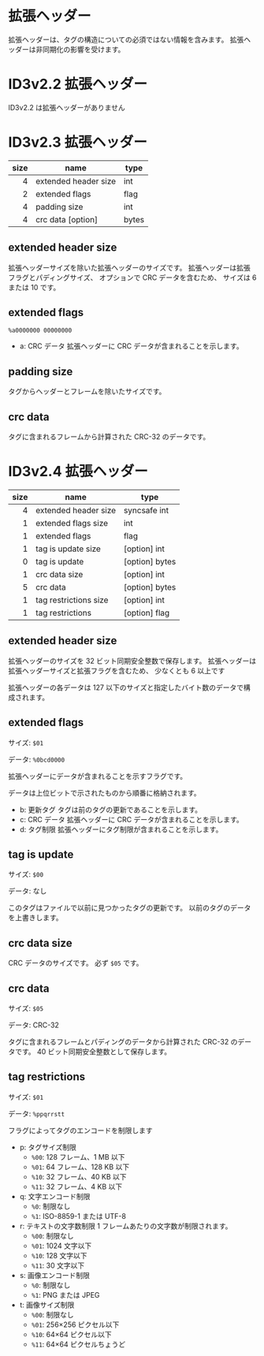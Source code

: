 # 拡張ヘッダー

拡張ヘッダーは、タグの構造についての必須ではない情報を含みます。
拡張ヘッダーは非同期化の影響を受けます。

# ID3v2.2 拡張ヘッダー

ID3v2.2 は拡張ヘッダーがありません

# ID3v2.3 拡張ヘッダー

| size | name                 | type  |
| ---: | -------------------- | ----- |
|    4 | extended header size | int   |
|    2 | extended flags       | flag  |
|    4 | padding size         | int   |
|    4 | crc data [option]    | bytes |

## extended header size

拡張ヘッダーサイズを除いた拡張ヘッダーのサイズです。
拡張ヘッダーは拡張フラグとパディングサイズ、
オプションで CRC データを含むため、
サイズは 6 または 10 です。

## extended flags

`%a0000000 00000000`

- a: CRC データ
  拡張ヘッダーに CRC データが含まれることを示します。

## padding size

タグからヘッダーとフレームを除いたサイズです。

## crc data

タグに含まれるフレームから計算された CRC-32 のデータです。

# ID3v2.4 拡張ヘッダー

| size | name                  | type           |
| ---: | --------------------- | -------------- |
|    4 | extended header size  | syncsafe int   |
|    1 | extended flags size   | int            |
|    1 | extended flags        | flag           |
|    1 | tag is update size    | [option] int   |
|    0 | tag is update         | [option] bytes |
|    1 | crc data size         | [option] int   |
|    5 | crc data              | [option] bytes |
|    1 | tag restrictions size | [option] int   |
|    1 | tag restrictions      | [option] flag  |

## extended header size

拡張ヘッダーのサイズを 32 ビット同期安全整数で保存します。
拡張ヘッダーは拡張ヘッダーサイズと拡張フラグを含むため、
少なくとも 6 以上です

拡張ヘッダーの各データは 127 以下のサイズと指定したバイト数のデータで構成されます。

## extended flags

サイズ: `$01`

データ: `%0bcd0000`

拡張ヘッダーにデータが含まれることを示すフラグです。

データは上位ビットで示されたものから順番に格納されます。

- b: 更新タグ
  タグは前のタグの更新であることを示します。
- c: CRC データ
  拡張ヘッダーに CRC データが含まれることを示します。
- d: タグ制限
  拡張ヘッダーにタグ制限が含まれることを示します。

## tag is update

サイズ: `$00`

データ: なし

このタグはファイルで以前に見つかったタグの更新です。
以前のタグのデータを上書きします。

## crc data size

CRC データのサイズです。
必ず `$05` です。

## crc data

サイズ: `$05`

データ: CRC-32

タグに含まれるフレームとパディングのデータから計算された CRC-32 のデータです。
40 ビット同期安全整数として保存します。

## tag restrictions

サイズ: `$01`

データ: `%ppqrrstt`

フラグによってタグのエンコードを制限します

- p: タグサイズ制限
  - `%00`: 128 フレーム、1 MB 以下
  - `%01`: 64 フレーム、128 KB 以下
  - `%10`: 32 フレーム、40 KB 以下
  - `%11`: 32 フレーム、4 KB 以下
- q: 文字エンコード制限
  - `%0`: 制限なし
  - `%1`: ISO-8859-1 または UTF-8
- r: テキストの文字数制限
  1 フレームあたりの文字数が制限されます。
  - `%00`: 制限なし
  - `%01`: 1024 文字以下
  - `%10`: 128 文字以下
  - `%11`: 30 文字以下
- s: 画像エンコード制限
  - `%0`: 制限なし
  - `%1`: PNG または JPEG
- t: 画像サイズ制限
  - `%00`: 制限なし
  - `%01`: 256×256 ピクセル以下
  - `%10`: 64×64 ピクセル以下
  - `%11`: 64×64 ピクセルちょうど
